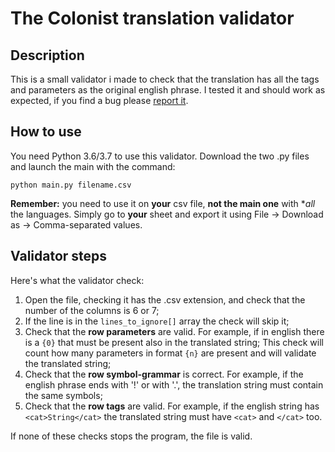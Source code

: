 # The Colonist translation validator

## Description
This is a small validator i made to check that the translation has all the tags and parameters as the original english phrase.
I tested it and should work as expected, if you find a bug please [report it](https://github.com/ScrappyCocco/TheColonistsItalian/issues).

## How to use
You need Python 3.6/3.7 to use this validator.
Download the two .py files and launch the main with the command:
```
python main.py filename.csv
```
**Remember:** you need to use it on **your** csv file, **not the main one** with **all* the languages.
Simply go to **your** sheet and export it using File -> Download as -> Comma-separated values.

## Validator steps
Here's what the validator check:
1. Open the file, checking it has the .csv extension, and check that the number of the columns is 6 or 7;
1. If the line is in the `lines_to_ignore[]` array the check will skip it;
1. Check that the **row parameters** are valid. For example, if in english there is a `{0}` that must be present also in the translated string; 
This check will count how many parameters in format `{n}` are present and will validate the translated string;
1. Check that the **row symbol-grammar** is correct. For example, if the english phrase ends with '!' or with '.', the translation string must contain the same symbols;
1. Check that the **row tags** are valid. For example, if the english string has `<cat>String</cat>` the translated string must have `<cat>` and `</cat>` too.

If none of these checks stops the program, the file is valid.